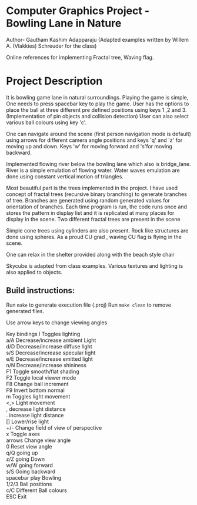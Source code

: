 # Computer Graphics Project - Bowling Lane in Nature

Author- Gautham Kashim Adapparaju (Adapted examples written by Willem A. (Vlakkies) Schreuder for the class)

Online references for implementing Fractal tree, Waving flag.

# Project Description

It is bowling game lane in natural surroundings. Playing the game is simple, One needs to press spacebar key to play the game.
User has the options to place the ball at three different pre defined positions using keys 1 ,2 and 3.
(Implementation of pin objects and collision detection)
User can also select various ball colours using key 'c'.

One can navigate around the scene (first person navigation mode is default) using arrows for different camera angle positions and
keys 'q' and 'z' for moving up and down. Keys 'w' for moving forward and 's'for moving backward.

Implemented flowing river below the bowling lane which also is bridge_lane. River is a simple emulation of flowing water.
Water waves emulation are done using constant vertical motion of triangles.

Most beautiful part is the trees implemented in the project. I have used concept of fractal trees (recursive binary branching) to generate
branches of tree. Branches are generated using random generated values for orientation of branches. Each time program is run, the code runs once and
stores the pattern in display list and it is replicated at many places for display in the scene. Two different fractal trees are present in the scene

Simple cone trees using cylinders are also present. Rock like structures are done using spheres.
As a proud CU grad , waving CU flag is flying in the scene.

One can relax in the shelter provided along with the beach style chair

Skycube is adapted from class examples. Various textures and lighting is also applied to objects.

## Build instructions:

Run `make` to generate execution file (.proj)
Run `make clean` to remove  generated files.

Use arrow keys to change viewing angles


Key bindings
  l          Toggles lighting\
  a/A        Decrease/increase ambient Light\
  d/D        Decrease/increase diffuse light\
  s/S        Decrease/increase specular light\
  e/E        Decrease/increase emitted light\
  n/N        Decrease/increase shininess\
  F1         Toggle smooth/flat shading\
  F2         Toggle local viewer mode\
  F8         Change ball increment\
  F9         Invert bottom normal\
  m          Toggles light movement\
  <,>        Light movement\
  ,          decrease light distance\
  .          increase light distance\
  []         Lower/rise light\
  +/-        Change field of view of perspective\
  x          Toggle axes\
  arrows     Change view angle\
  0          Reset view angle\
  q/Q        going up\
  z/Z        going Down\
  w/W        going forward\
  s/S        Going backward\
  spacebar   play Bowling\
  1/2/3      Ball positions\
  c/C        Different Ball colours\
  ESC        Exit
